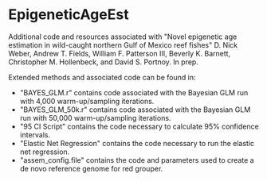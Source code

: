 # EpigeneticAgeEst
Additional code and resources associated with "Novel epigenetic age estimation in wild-caught northern Gulf of Mexico reef fishes" D. Nick Weber, Andrew T. Fields, William F. Patterson III, Beverly K. Barnett, Christopher M. Hollenbeck, and David S. Portnoy. In prep.

Extended methods and associated code can be found in:

- "BAYES_GLM.r" contains code associated with the Bayesian GLM run with 4,000 warm-up/sampling iterations.
- "BAYES_GLM_50k.r" contains code associated with the Bayesian GLM run with 50,000 warm-up/sampling iterations.
- "95 CI Script" contains the code necessary to calculate 95% confidence intervals.
- "Elastic Net Regression" contains the code necessary to run the elastic net regression.
- "assem_config.file" contains the code and parameters used to create a de novo reference genome for red grouper.
